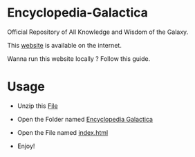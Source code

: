 # Encyclopedia-Galactica


Official Repository of All Knowledge and Wisdom of the Galaxy.

This [website](https://neuhix.github.io)  is available on the internet.



Wanna run this website locally ? Follow this guide.

# Usage

- Unzip this [File](https://github.com/NeuHix/Encyclopedia-Galactica/files/9127866/Encyclopedia.Galactica.zip)

- Open the Folder named [Encyclopedia Galactica](https://github.com/NeuHix/Encyclopedia-Galactica/tree/main/Encyclopedia%20Galactica)

- Open the File named [index.html](https://github.com/NeuHix/Encyclopedia-Galactica/blob/main/Encyclopedia%20Galactica/index.html)

- Enjoy!

